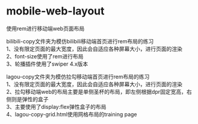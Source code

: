 # mobile-web-layout
使用rem进行移动端web页面布局

bilibili-copy文件夹为模仿bilibili移动端首页进行rem布局的练习<br>
  1、没有限定页面的最大宽度，因此会自适应各种屏幕大小，进行页面的渲染<br>
  2、font-size使用了rem进行布局<br>
  3、轮播插件使用了swiper 4.x版本<br>

lagou-copy文件夹为模仿拉勾移动端首页进行rem布局的练习<br>
  1、没有限定页面的最大宽度，因此会自适应各种屏幕大小，进行页面的渲染<br>
  2、拉勾移动端web的布局主要是单侧圣杯的布局，即左侧根据dpr固定宽高，右侧则是弹性的盒子<br>
  3、主要使用了display:flex弹性盒子的布局<br>
  4、lagou-copy-grid.html使用网格布局的training page
